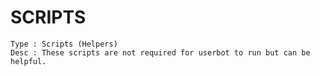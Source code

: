 # SCRIPTS

```
Type : Scripts (Helpers)
Desc : These scripts are not required for userbot to run but can be helpful.
```